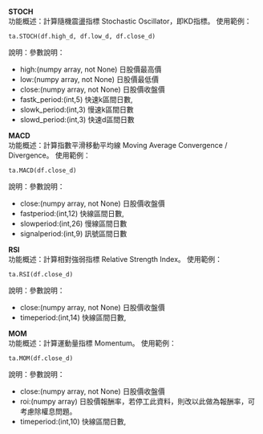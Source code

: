 **STOCH**  
功能概述：計算隨機震盪指標 Stochastic Oscillator，即KD指標。
使用範例：
```
ta.STOCH(df.high_d, df.low_d, df.close_d)
```
說明：參數說明：<ul>
<li>high:(numpy array, not None) 日股價最高價</li>
<li>low:(numpy array, not None) 日股價最低價</li>
<li>close:(numpy array, not None) 日股價收盤價</li>
<li>fastk_period:(int,5) 快速k區間日數, </li>
<li>slowk_period:(int,3) 慢速k區間日數</li>
<li>slowd_period:(int,3) 快速d區間日數</li>
</ul>  



**MACD**  
功能概述：計算指數平滑移動平均線 Moving Average Convergence / Divergence。
使用範例：
```
ta.MACD(df.close_d)
```
說明：參數說明：<ul>
<li>close:(numpy array, not None) 日股價收盤價</li>
<li>fastperiod:(int,12) 快線區間日數, </li>
<li>slowperiod:(int,26) 慢線區間日數</li>
<li>signalperiod:(int,9) 訊號區間日數</li>
</ul>  


**RSI**  
功能概述：計算相對強弱指標 Relative Strength Index。
使用範例：
```
ta.RSI(df.close_d)
```
說明：參數說明：<ul>
<li>close:(numpy array, not None) 日股價收盤價</li>
<li>timeperiod:(int,14) 快線區間日數, </li>
</ul>  


**MOM**  
功能概述：計算運動量指標 Momentum。
使用範例：
```
ta.MOM(df.close_d)
```
說明：參數說明：<ul>
<li>close:(numpy array, not None) 日股價收盤價</li>
<li>roi:(numpy array) 日股價報酬率，若停工此資料，則改以此做為報酬率，可考慮除權息問題。</li>
<li>timeperiod:(int,10) 快線區間日數, </li>
</ul>  
